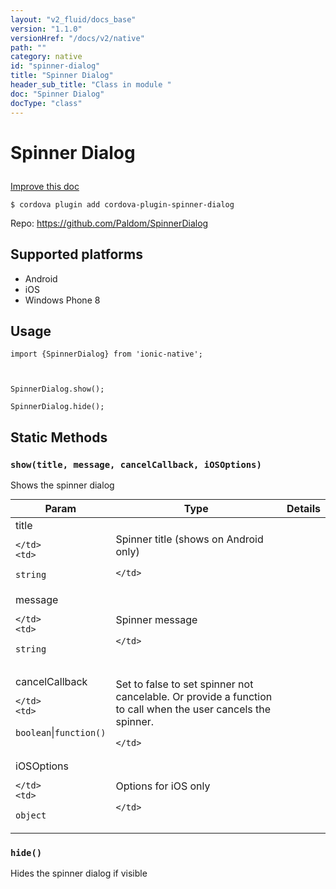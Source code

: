 ```yaml
---
layout: "v2_fluid/docs_base"
version: "1.1.0"
versionHref: "/docs/v2/native"
path: ""
category: native
id: "spinner-dialog"
title: "Spinner Dialog"
header_sub_title: "Class in module "
doc: "Spinner Dialog"
docType: "class"
---
```









<h1 class="api-title">

  
  Spinner Dialog
  

  

  

</h1>

<a class="improve-v2-docs" href='http://github.com/driftyco/ionic-native/edit/master/src/plugins/spinnerdialog.ts#L0'>
  Improve this doc
</a>





<!-- decorators -->

<pre><code>$ cordova plugin add cordova-plugin-spinner-dialog</code></pre>
<p>Repo:
  <a href="https://github.com/Paldom/SpinnerDialog">
    https://github.com/Paldom/SpinnerDialog
  </a>
</p>

<!-- description -->



<!-- @platforms tag -->
<h2>Supported platforms</h2>

<ul>
  <li>Android</li>
  
  <li>iOS</li>
  
  <li>Windows Phone 8</li>
  </ul>

<!-- @platforms tag end -->


<!-- @usage tag -->

<h2>Usage</h2>

<pre><code class="lang-js">import {SpinnerDialog} from &#39;ionic-native&#39;;



SpinnerDialog.show();

SpinnerDialog.hide();
</code></pre>




<!-- @property tags -->
<h2>Static Methods</h2>
<div id="show"></div>
<h3><code>show(title,&nbsp;message,&nbsp;cancelCallback,&nbsp;iOSOptions)</code>

</h3>



Shows the spinner dialog


<table class="table param-table" style="margin:0;">
  <thead>
  <tr>
    <th>Param</th>
    <th>Type</th>
    <th>Details</th>
  </tr>
  </thead>
  <tbody>
  
  <tr>
    <td>
      title
      
      
    </td>
    <td>
      
<code>string</code>
    </td>
    <td>
      <p>Spinner title (shows on Android only)</p>

      
    </td>
  </tr>
  
  <tr>
    <td>
      message
      
      
    </td>
    <td>
      
<code>string</code>
    </td>
    <td>
      <p>Spinner message</p>

      
    </td>
  </tr>
  
  <tr>
    <td>
      cancelCallback
      
      
    </td>
    <td>
      
<code>boolean</code>|<code>function()</code>
    </td>
    <td>
      <p>Set to false to set spinner not cancelable. Or provide a function to call when the user cancels the spinner.</p>

      
    </td>
  </tr>
  
  <tr>
    <td>
      iOSOptions
      
      
    </td>
    <td>
      
<code>object</code>
    </td>
    <td>
      <p>Options for iOS only</p>

      
    </td>
  </tr>
  
  </tbody>
</table>







<div id="hide"></div>
<h3><code>hide()</code>

</h3>



Hides the spinner dialog if visible











<!-- methods on the class --><!-- related link --><!-- end content block -->


<!-- end body block -->

